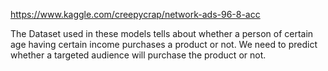 https://www.kaggle.com/creepycrap/network-ads-96-8-acc

The Dataset used in these models tells about whether a person of certain age having certain income purchases a product or not.
We need to predict whether a targeted audience will purchase the product or not.
